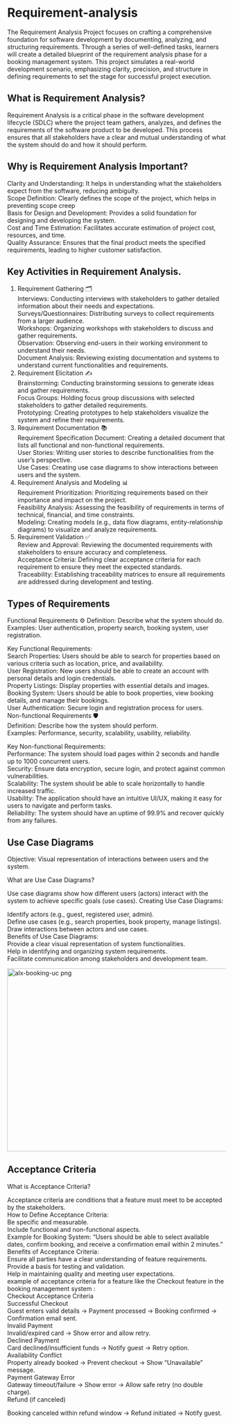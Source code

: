 # Requirement-analysis
The Requirement Analysis Project focuses on crafting a comprehensive foundation for software development by documenting, analyzing, and structuring requirements. Through a series of well-defined tasks, learners will create a detailed blueprint of the requirement analysis phase for a booking management system. This project simulates a real-world development scenario, emphasizing clarity, precision, and structure in defining requirements to set the stage for successful project execution.
## What is Requirement Analysis?
Requirement Analysis is a critical phase in the software development lifecycle (SDLC) where the project team gathers, analyzes, and defines the requirements of the software product to be developed. This process ensures that all stakeholders have a clear and mutual understanding of what the system should do and how it should perform.
## Why is Requirement Analysis Important?
Clarity and Understanding: It helps in understanding what the stakeholders expect from the software, reducing ambiguity. <br/>
Scope Definition: Clearly defines the scope of the project, which helps in preventing scope creep <br/>
Basis for Design and Development: Provides a solid foundation for designing and developing the system. <br/>
Cost and Time Estimation: Facilitates accurate estimation of project cost, resources, and time. <br/>
Quality Assurance: Ensures that the final product meets the specified requirements, leading to higher customer satisfaction. <br/>
## Key Activities in Requirement Analysis.
1. Requirement Gathering 🗂️ <br/>
Interviews: Conducting interviews with stakeholders to gather detailed information about their needs and expectations. <br/>
Surveys/Questionnaires: Distributing surveys to collect requirements from a larger audience.<br/>
Workshops: Organizing workshops with stakeholders to discuss and gather requirements.<br/>
Observation: Observing end-users in their working environment to understand their needs.<br/>
Document Analysis: Reviewing existing documentation and systems to understand current functionalities and requirements.<br/>
2. Requirement Elicitation ✍️<br/>
Brainstorming: Conducting brainstorming sessions to generate ideas and gather requirements.<br/>
Focus Groups: Holding focus group discussions with selected stakeholders to gather detailed requirements.<br/>
Prototyping: Creating prototypes to help stakeholders visualize the system and refine their requirements.<br/>
3. Requirement Documentation 📚<br/>
Requirement Specification Document: Creating a detailed document that lists all functional and non-functional requirements.<br/>
User Stories: Writing user stories to describe functionalities from the user’s perspective.<br/>
Use Cases: Creating use case diagrams to show interactions between users and the system.<br/>
4. Requirement Analysis and Modeling 📊<br/>
Requirement Prioritization: Prioritizing requirements based on their importance and impact on the project.<br/>
Feasibility Analysis: Assessing the feasibility of requirements in terms of technical, financial, and time constraints.<br/>
Modeling: Creating models (e.g., data flow diagrams, entity-relationship diagrams) to visualize and analyze requirements.<br/>
5. Requirement Validation ✅<br/>
Review and Approval: Reviewing the documented requirements with stakeholders to ensure accuracy and completeness.<br/>
Acceptance Criteria: Defining clear acceptance criteria for each requirement to ensure they meet the expected standards. <br/>
Traceability: Establishing traceability matrices to ensure all requirements are addressed during development and testing.<br/>
## Types of Requirements
Functional Requirements ⚙️
Definition: Describe what the system should do.
Examples: User authentication, property search, booking system, user registration.

Key Functional Requirements: <br/>
Search Properties: Users should be able to search for properties based on various criteria such as location, price, and availability.<br/>
User Registration: New users should be able to create an account with personal details and login credentials.<br/>
Property Listings: Display properties with essential details and images.<br/>
Booking System: Users should be able to book properties, view booking details, and manage their bookings.<br/>
User Authentication: Secure login and registration process for users.<br/>
Non-functional Requirements 🛡️<br/>
Definition: Describe how the system should perform.<br/>
Examples: Performance, security, scalability, usability, reliability.<br/>

Key Non-functional Requirements:<br/>
Performance: The system should load pages within 2 seconds and handle up to 1000 concurrent users.<br/>
Security: Ensure data encryption, secure login, and protect against common vulnerabilities.<br/>
Scalability: The system should be able to scale horizontally to handle increased traffic.<br/>
Usability: The application should have an intuitive UI/UX, making it easy for users to navigate and perform tasks.<br/>
Reliability: The system should have an uptime of 99.9% and recover quickly from any failures.<br/>
## Use Case Diagrams
Objective: Visual representation of interactions between users and the system.

What are Use Case Diagrams?

Use case diagrams show how different users (actors) interact with the system to achieve specific goals (use cases).
Creating Use Case Diagrams:

Identify actors (e.g., guest, registered user, admin). <br/>
Define use cases (e.g., search properties, book property, manage listings).<br/>
Draw interactions between actors and use cases.<br/>
Benefits of Use Case Diagrams:<br/>
Provide a clear visual representation of system functionalities.<br/>
Help in identifying and organizing system requirements.<br/>
Facilitate communication among stakeholders and development team.<br/>

<img width="622" height="421" alt="alx-booking-uc png" src="https://github.com/user-attachments/assets/45d086f2-f2d4-400a-9182-ef92db9abcd9" />

## Acceptance Criteria
What is Acceptance Criteria?

Acceptance criteria are conditions that a feature must meet to be accepted by the stakeholders.<br/>
How to Define Acceptance Criteria:<br/>
Be specific and measurable.<br/>
Include functional and non-functional aspects.<br/>
Example for Booking System: “Users should be able to select available dates, confirm booking, and receive a confirmation email within 2 minutes.” <br/>
Benefits of Acceptance Criteria: <br/>
Ensure all parties have a clear understanding of feature requirements. <br/>
Provide a basis for testing and validation.<br/>
Help in maintaining quality and meeting user expectations.<br/>
example of acceptance criteria for a feature like the Checkout feature in the booking management system : <br/>
Checkout Acceptance Criteria <br/>
Successful Checkout<br/>
Guest enters valid details → Payment processed → Booking confirmed → Confirmation email sent.<br/>
Invalid Payment<br/>
Invalid/expired card → Show error and allow retry.<br/>
Declined Payment<br/>
Card declined/insufficient funds → Notify guest → Retry option.<br/>
Availability Conflict<br/>
Property already booked → Prevent checkout → Show “Unavailable” message.<br/>
Payment Gateway Error<br/>
Gateway timeout/failure → Show error → Allow safe retry (no double charge).<br/>
Refund (if canceled)<br/>

Booking canceled within refund window → Refund initiated → Notify guest.
